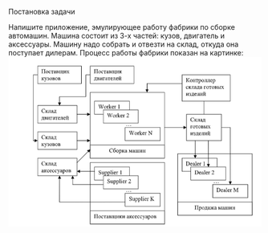 Постановка задачи

Напишите приложение, эмулирующее работу фабрики по сборке автомашин. Машина
состоит из 3-х частей: кузов, двигатель и аксессуары. Машину надо собрать и отвезти на
склад, откуда она поступает дилерам. Процесс работы фабрики показан на картинке:
![Схема сборки автомобилей](picture.png)
